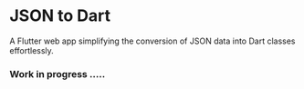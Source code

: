 # JSON to Dart

A Flutter web app simplifying the conversion of JSON data into Dart classes effortlessly.

### Work in progress .....